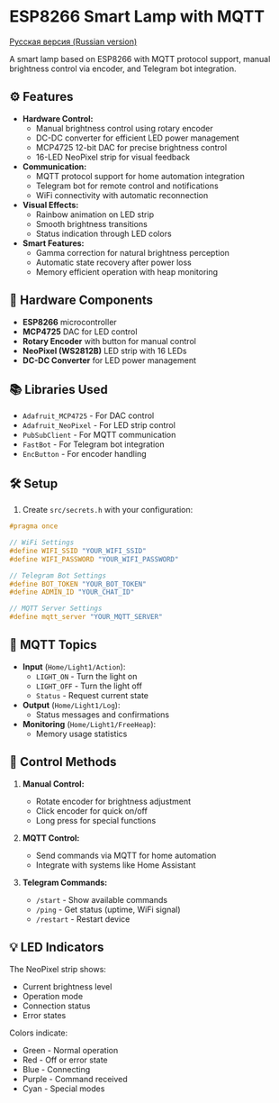 # ESP8266 Smart Lamp with MQTT

[Русская версия (Russian version)](README_RU.md)

A smart lamp based on ESP8266 with MQTT protocol support, manual brightness control via encoder, and Telegram bot integration.

## ⚙️ Features

- **Hardware Control:**
  - Manual brightness control using rotary encoder
  - DC-DC converter for efficient LED power management
  - MCP4725 12-bit DAC for precise brightness control
  - 16-LED NeoPixel strip for visual feedback
- **Communication:**
  - MQTT protocol support for home automation integration
  - Telegram bot for remote control and notifications
  - WiFi connectivity with automatic reconnection
- **Visual Effects:**
  - Rainbow animation on LED strip
  - Smooth brightness transitions
  - Status indication through LED colors
- **Smart Features:**
  - Gamma correction for natural brightness perception
  - Automatic state recovery after power loss
  - Memory efficient operation with heap monitoring

## 🔌 Hardware Components

- **ESP8266** microcontroller
- **MCP4725** DAC for LED control
- **Rotary Encoder** with button for manual control
- **NeoPixel (WS2812B)** LED strip with 16 LEDs
- **DC-DC Converter** for LED power management

## 📚 Libraries Used

- `Adafruit_MCP4725` - For DAC control
- `Adafruit_NeoPixel` - For LED strip control
- `PubSubClient` - For MQTT communication
- `FastBot` - For Telegram bot integration
- `EncButton` - For encoder handling

## 🛠️ Setup

1. Create `src/secrets.h` with your configuration:
```cpp
#pragma once

// WiFi Settings
#define WIFI_SSID "YOUR_WIFI_SSID"
#define WIFI_PASSWORD "YOUR_WIFI_PASSWORD"

// Telegram Bot Settings
#define BOT_TOKEN "YOUR_BOT_TOKEN"
#define ADMIN_ID "YOUR_CHAT_ID"

// MQTT Server Settings
#define mqtt_server "YOUR_MQTT_SERVER"
```

## 🤖 MQTT Topics

- **Input** (`Home/Light1/Action`):
  - `LIGHT_ON` - Turn the light on
  - `LIGHT_OFF` - Turn the light off
  - `Status` - Request current state
- **Output** (`Home/Light1/Log`):
  - Status messages and confirmations
- **Monitoring** (`Home/Light1/FreeHeap`):
  - Memory usage statistics

## 📱 Control Methods

1. **Manual Control:**
   - Rotate encoder for brightness adjustment
   - Click encoder for quick on/off
   - Long press for special functions

2. **MQTT Control:**
   - Send commands via MQTT for home automation
   - Integrate with systems like Home Assistant

3. **Telegram Commands:**
   - `/start` - Show available commands
   - `/ping` - Get status (uptime, WiFi signal)
   - `/restart` - Restart device

## 💡 LED Indicators

The NeoPixel strip shows:
- Current brightness level
- Operation mode
- Connection status
- Error states

Colors indicate:
- Green - Normal operation
- Red - Off or error state
- Blue - Connecting
- Purple - Command received
- Cyan - Special modes
